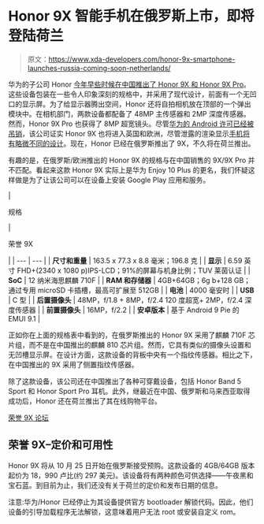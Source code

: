 # Honor 9X 智能手机在俄罗斯上市，即将登陆荷兰

> 原文：<https://www.xda-developers.com/honor-9x-smartphone-launches-russia-coming-soon-netherlands/>

华为的子公司 Honor [今年早些时候在中国推出了 Honor 9X 和 Honor 9X Pro](https://www.xda-developers.com/honor-9x-pro-announced-kirin-810/)。这些设备包装在一些令人印象深刻的规格中，并采用了现代设计，前面有一个无凹口的显示屏。为了给显示器腾出空间，Honor 还将自拍相机放在顶部的一个弹出模块中。在相机部门，两款设备都配备了 48MP 主传感器和 2MP 深度传感器。然而，Honor 9X Pro 也获得了 8MP 超宽镜头。尽管[华为的 Android 许可已经被吊销](https://www.xda-developers.com/google-revoke-huawei-android-ban-blacklist/)，该公司证实 Honor 9X 也将进入英国和欧洲，尽管泄露的渲染显示[手机将有略微不同的设计](https://www.xda-developers.com/honor-9x-pro-to-launch-in-europe-with-a-different-fingerprint-placement/)。现在，Honor 已经在俄罗斯推出了 9X，不久将在荷兰推出。

有趣的是，在俄罗斯/欧洲推出的 Honor 9X 的规格与在中国销售的 9X/9X Pro 并不匹配。看起来这款 Honor 9X 实际上是华为 Enjoy 10 Plus 的更名，我们怀疑这样做是为了让该公司可以在设备上安装 Google Play 应用和服务。

| 

规格

 | 

荣誉 9X

 |
| --- | --- |
| **尺寸和重量** | 163.5 x 77.3 x 8.8 毫米；196.8 克 |
| **显示** | 6.59 英寸 FHD+(2340 x 1080 p)IPS-LCD；91%的屏幕与机身比例；TUV 莱茵认证 |
| **SoC** | 12 纳米海思麒麟 710F |
| **RAM 和存储器** | 4GB+64GB；6g b+128 GB；通过专用 microSD 卡插槽，最高可扩展至 512GB |
| **电池** | 4000 毫安时 |
| **USB** | C 型 |
| **后置摄像头** | 48MP，f/1.8 + 8MP，f/2.4 120 度超宽+ 2MP，f/2.4 深度传感器 |
| **前置摄像头** | 16MP，f/2.2 |
| **安卓版本** | 基于 Android 9 Pie 的 EMUI 9.1 |

正如你在上面的规格表中看到的，在俄罗斯推出的 Honor 9X 采用了麒麟 710F 芯片组，而不是在中国推出的麒麟 810 芯片组。然而，它具有类似的摄像头设置和无凹槽显示屏。在设计方面，这款设备的背板中央有一个指纹传感器。相比之下，在中国推出的 9X 采用了侧置指纹传感器。

除了这款设备，该公司还在中国推出了各种可穿戴设备，包括 Honor Band 5 Sport 和 Honor Sport Pro 耳机。此外，继最近在中国、俄罗斯和马来西亚取得成功后，Honor 还在荷兰推出了其在线购物平台。

[荣誉 9X 论坛 ](https://forum.xda-developers.com/honor-9x)

## 荣誉 9X–定价和可用性

Honor 9X 将从 10 月 25 日开始在俄罗斯接受预购。这款设备的 4GB/64GB 版本起价为 18，990 卢比(约 297 美元)。该设备将有两种颜色可供选择——午夜黑和宝石蓝。到目前为止，我们还没有关于荷兰的定价和发布日期的信息。

注意:华为/Honor 已经停止为其设备提供官方 bootloader 解锁代码。因此，他们设备的引导加载程序无法解锁，这意味着用户无法 root 或安装自定义 rom。